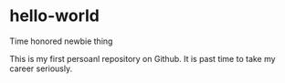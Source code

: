 # hello-world
Time honored newbie thing

This is my first persoanl repository on Github.
It is past time to take my career seriously.
